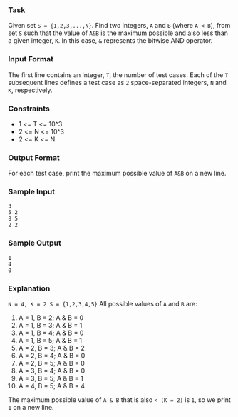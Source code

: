 ### Task

Given set `S = {1,2,3,...,N}`. Find two integers, `A` and `B` (where `A < B`), from set `S` such that the value of `A&B` is the maximum possible and also less than a given integer, `K`. In this case, `&` represents the bitwise AND operator.

### Input Format

The first line contains an integer, `T`, the number of test cases. 
Each of the `T` subsequent lines defines a test case as `2` space-separated integers, `N` and `K`, respectively.

###  Constraints

- 1 <= T <= 10^3
- 2 <= N <= 10^3
- 2 <= K <= N

### Output Format

For each test case, print the maximum possible value of `A&B` on a new line.

### Sample Input

    3
    5 2
    8 5
    2 2

### Sample Output

    1
    4
    0

### Explanation

`N = 4, K = 2 S = {1,2,3,4,5}`
All possible values of `A` and `B` are:

1. A = 1, B = 2; A & B = 0
2. A = 1, B = 3; A & B = 1
3. A = 1, B = 4; A & B = 0
4. A = 1, B = 5; A & B = 1
5. A = 2, B = 3; A & B = 2
6. A = 2, B = 4; A & B = 0
7. A = 2, B = 5; A & B = 0
8. A = 3, B = 4; A & B = 0
9. A = 3, B = 5; A & B = 1
10. A = 4, B = 5; A & B = 4

The maximum possible value of `A & B` that is also `< (K = 2)` is `1`, so we print `1` on a new line.

